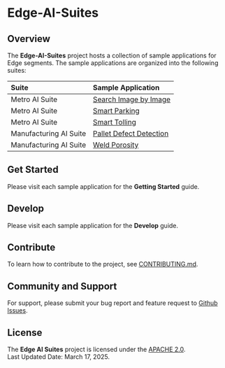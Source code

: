 
# Edge-AI-Suites

## Overview

The **Edge-AI-Suites** project hosts a collection of sample applications for Edge segments. The sample applications are organized into the following suites:

| Suite | Sample Application |
|:------|:-------------------|
| Metro AI Suite | [Search Image by Image](metro-ai-suite/search-image-by-image) |
| Metro AI Suite | [Smart Parking](metro-ai-suite/smart-parking) |
| Metro AI Suite | [Smart Tolling](metro-ai-suite/smart-polling) |
| Manufacturing AI Suite | [Pallet Defect Detection](manufacturing-ai-suite/pallet-defect-detection) |
| Manufacturing AI Suite | [Weld Porosity](manufacturing-ai-suite/weld-porosity) |

## Get Started

Please visit each sample application for the **Getting Started** guide.   

## Develop

Please visit each sample application for the **Develop** guide.  

## Contribute

To learn how to contribute to the project, see [CONTRIBUTING.md](CONTRIBUTING.md).  

## Community and Support

For support, please submit your bug report and feature request to [Github Issues](Issues). 

## License

The **Edge AI Suites** project is licensed under the [APACHE 2.0](LICENSE).   
Last Updated Date: March 17, 2025.  
 
